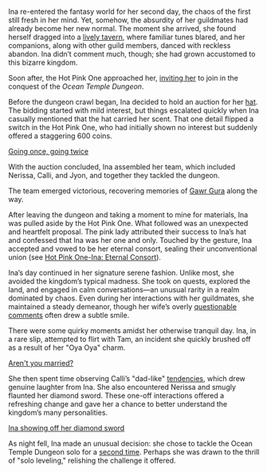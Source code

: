 Ina re-entered the fantasy world for her second day, the chaos of the first still fresh in her mind. Yet, somehow, the absurdity of her guildmates had already become her new normal. The moment she arrived, she found herself dragged into a [lively tavern](https://www.youtube.com/live/z4R10dPeuwY?feature=shared\&t=364), where familiar tunes blared, and her companions, along with other guild members, danced with reckless abandon. Ina didn’t comment much, though; she had grown accustomed to this bizarre kingdom.

Soon after, the Hot Pink One approached her, [inviting her](https://www.youtube.com/live/z4R10dPeuwY?feature=shared\&t=816) to join in the conquest of the *Ocean Temple Dungeon*.

Before the dungeon crawl began, Ina decided to hold an auction for her [hat](https://www.youtube.com/live/z4R10dPeuwY?feature=shared\&t=1050). The bidding started with mild interest, but things escalated quickly when Ina casually mentioned that the hat carried her scent. That one detail flipped a switch in the Hot Pink One, who had initially shown no interest but suddenly offered a staggering 600 coins.

[Going once, going twice](#embed:https://www.youtube.com/live/z4R10dPeuwY?feature=shared\&t=1167)

With the auction concluded, Ina assembled her team, which included Nerissa, Calli, and Jyon, and together they tackled the dungeon.

The team emerged victorious, recovering memories of [Gawr Gura](https://www.youtube.com/live/z4R10dPeuwY?feature=shared\&t=3134) along the way.

After leaving the dungeon and taking a moment to mine for materials, Ina was pulled aside by the Hot Pink One. What followed was an unexpected and heartfelt proposal. The pink lady attributed their success to Ina’s hat and confessed that Ina was her one and only. Touched by the gesture, Ina accepted and vowed to be her eternal consort, sealing their unconventional union (see [Hot Pink One-Ina: Eternal Consort](#edge:irys-ina-right-2-left-2)).

Ina’s day continued in her signature serene fashion. Unlike most, she avoided the kingdom’s typical madness. She took on quests, explored the land, and engaged in calm conversations—an unusual rarity in a realm dominated by chaos. Even during her interactions with her guildmates, she maintained a steady demeanor, though her wife’s overly [questionable comments](https://www.youtube.com/live/z4R10dPeuwY?feature=shared\&t=4239) often drew a subtle smile.

There were some quirky moments amidst her otherwise tranquil day. Ina, in a rare slip, attempted to flirt with Tam, an incident she quickly brushed off as a result of her "Oya Oya" charm.

[Aren't you married?](#embed:https://www.youtube.com/live/z4R10dPeuwY?feature=shared\&t=6629)

She then spent time observing Calli’s "dad-like" [tendencies](https://www.youtube.com/live/z4R10dPeuwY?feature=shared\&t=7411), which drew genuine laughter from Ina. She also encountered Nerissa and smugly flaunted her diamond sword. These one-off interactions offered a refreshing change and gave her a chance to better understand the kingdom’s many personalities.

[Ina showing off her diamond sword](#embed:https://www.youtube.com/embed/z4R10dPeuwY?si=GDfvf9GNu8D0JHOx\&start=7120)

As night fell, Ina made an unusual decision: she chose to tackle the Ocean Temple Dungeon solo for a [second time](https://www.youtube.com/live/z4R10dPeuwY?feature=shared\&t=9950). Perhaps she was drawn to the thrill of "solo leveling," relishing the challenge it offered.
